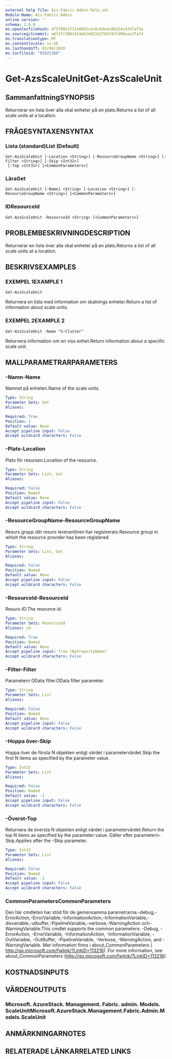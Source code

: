 ```yaml
---
external help file: Azs.Fabric.Admin-help.xml
Module Name: Azs.Fabric.Admin
online version: ''
schema: 2.0.0
ms.openlocfilehash: 475f8913731e8663cec6c6de4c89254c47d7af5e
ms.sourcegitcommit: a6f2fc500242de6248224278d743fd09aac2fafd
ms.translationtype: MT
ms.contentlocale: sv-SE
ms.lasthandoff: 03/04/2020
ms.locfileid: "93921360"
---
```

# <span data-ttu-id="ca4f3-101">Get-AzsScaleUnit</span><span class="sxs-lookup"><span data-stu-id="ca4f3-101">Get-AzsScaleUnit</span></span>

## <span data-ttu-id="ca4f3-102">Sammanfattning</span><span class="sxs-lookup"><span data-stu-id="ca4f3-102">SYNOPSIS</span></span>
<span data-ttu-id="ca4f3-103">Returnerar en lista över alla skal enheter på en plats.</span><span class="sxs-lookup"><span data-stu-id="ca4f3-103">Returns a list of all scale units at a location.</span></span>

## <span data-ttu-id="ca4f3-104">FRÅGESYNTAXEN</span><span class="sxs-lookup"><span data-stu-id="ca4f3-104">SYNTAX</span></span>

### <span data-ttu-id="ca4f3-105">Lista (standard)</span><span class="sxs-lookup"><span data-stu-id="ca4f3-105">List (Default)</span></span>
```
Get-AzsScaleUnit [-Location <String>] [-ResourceGroupName <String>] [-Filter <String>] [-Skip <Int32>]
 [-Top <Int32>] [<CommonParameters>]
```

### <span data-ttu-id="ca4f3-106">Lära</span><span class="sxs-lookup"><span data-stu-id="ca4f3-106">Get</span></span>
```
Get-AzsScaleUnit [-Name] <String> [-Location <String>] [-ResourceGroupName <String>] [<CommonParameters>]
```

### <span data-ttu-id="ca4f3-107">ID</span><span class="sxs-lookup"><span data-stu-id="ca4f3-107">ResourceId</span></span>
```
Get-AzsScaleUnit -ResourceId <String> [<CommonParameters>]
```

## <span data-ttu-id="ca4f3-108">PROBLEMBESKRIVNING</span><span class="sxs-lookup"><span data-stu-id="ca4f3-108">DESCRIPTION</span></span>
<span data-ttu-id="ca4f3-109">Returnerar en lista över alla skal enheter på en plats.</span><span class="sxs-lookup"><span data-stu-id="ca4f3-109">Returns a list of all scale units at a location.</span></span>

## <span data-ttu-id="ca4f3-110">BESKRIVS</span><span class="sxs-lookup"><span data-stu-id="ca4f3-110">EXAMPLES</span></span>

### <span data-ttu-id="ca4f3-111">EXEMPEL 1</span><span class="sxs-lookup"><span data-stu-id="ca4f3-111">EXAMPLE 1</span></span>
```
Get-AzsScaleUnit
```

<span data-ttu-id="ca4f3-112">Returnera en lista med information om skalnings enheter.</span><span class="sxs-lookup"><span data-stu-id="ca4f3-112">Return a list of information about scale units.</span></span>

### <span data-ttu-id="ca4f3-113">EXEMPEL 2</span><span class="sxs-lookup"><span data-stu-id="ca4f3-113">EXAMPLE 2</span></span>
```
Get-AzsScaleUnit -Name "S-Cluster"
```

<span data-ttu-id="ca4f3-114">Returnera information om en viss enhet.</span><span class="sxs-lookup"><span data-stu-id="ca4f3-114">Return information about a specific scale unit.</span></span>

## <span data-ttu-id="ca4f3-115">MALLPARAMETRAR</span><span class="sxs-lookup"><span data-stu-id="ca4f3-115">PARAMETERS</span></span>

### <span data-ttu-id="ca4f3-116">-Namn</span><span class="sxs-lookup"><span data-stu-id="ca4f3-116">-Name</span></span>
<span data-ttu-id="ca4f3-117">Namnet på enheten.</span><span class="sxs-lookup"><span data-stu-id="ca4f3-117">Name of the scale units.</span></span>

```yaml
Type: String
Parameter Sets: Get
Aliases:

Required: True
Position: 1
Default value: None
Accept pipeline input: False
Accept wildcard characters: False
```

### <span data-ttu-id="ca4f3-118">-Plats</span><span class="sxs-lookup"><span data-stu-id="ca4f3-118">-Location</span></span>
<span data-ttu-id="ca4f3-119">Plats för resursen.</span><span class="sxs-lookup"><span data-stu-id="ca4f3-119">Location of the resource.</span></span>

```yaml
Type: String
Parameter Sets: List, Get
Aliases:

Required: False
Position: Named
Default value: None
Accept pipeline input: False
Accept wildcard characters: False
```

### <span data-ttu-id="ca4f3-120">-ResourceGroupName</span><span class="sxs-lookup"><span data-stu-id="ca4f3-120">-ResourceGroupName</span></span>
<span data-ttu-id="ca4f3-121">Resurs grupp där resurs leverantören har registrerats.</span><span class="sxs-lookup"><span data-stu-id="ca4f3-121">Resource group in which the resource provider has been registered.</span></span>

```yaml
Type: String
Parameter Sets: List, Get
Aliases:

Required: False
Position: Named
Default value: None
Accept pipeline input: False
Accept wildcard characters: False
```

### <span data-ttu-id="ca4f3-122">-ResourceId</span><span class="sxs-lookup"><span data-stu-id="ca4f3-122">-ResourceId</span></span>
<span data-ttu-id="ca4f3-123">Resurs-ID.</span><span class="sxs-lookup"><span data-stu-id="ca4f3-123">The resource id.</span></span>

```yaml
Type: String
Parameter Sets: ResourceId
Aliases: id

Required: True
Position: Named
Default value: None
Accept pipeline input: True (ByPropertyName)
Accept wildcard characters: False
```

### <span data-ttu-id="ca4f3-124">-Filter</span><span class="sxs-lookup"><span data-stu-id="ca4f3-124">-Filter</span></span>
<span data-ttu-id="ca4f3-125">Parametern OData filter.</span><span class="sxs-lookup"><span data-stu-id="ca4f3-125">OData filter parameter.</span></span>

```yaml
Type: String
Parameter Sets: List
Aliases:

Required: False
Position: Named
Default value: None
Accept pipeline input: False
Accept wildcard characters: False
```

### <span data-ttu-id="ca4f3-126">-Hoppa över</span><span class="sxs-lookup"><span data-stu-id="ca4f3-126">-Skip</span></span>
<span data-ttu-id="ca4f3-127">Hoppa över de första N objekten enligt värdet i parametervärdet.</span><span class="sxs-lookup"><span data-stu-id="ca4f3-127">Skip the first N items as specified by the parameter value.</span></span>

```yaml
Type: Int32
Parameter Sets: List
Aliases:

Required: False
Position: Named
Default value: -1
Accept pipeline input: False
Accept wildcard characters: False
```

### <span data-ttu-id="ca4f3-128">-Överst</span><span class="sxs-lookup"><span data-stu-id="ca4f3-128">-Top</span></span>
<span data-ttu-id="ca4f3-129">Returnera de översta N objekten enligt värdet i parametervärdet.</span><span class="sxs-lookup"><span data-stu-id="ca4f3-129">Return the top N items as specified by the parameter value.</span></span>
<span data-ttu-id="ca4f3-130">Gäller efter parametern-Skip.</span><span class="sxs-lookup"><span data-stu-id="ca4f3-130">Applies after the -Skip parameter.</span></span>

```yaml
Type: Int32
Parameter Sets: List
Aliases:

Required: False
Position: Named
Default value: -1
Accept pipeline input: False
Accept wildcard characters: False
```

### <span data-ttu-id="ca4f3-131">CommonParameters</span><span class="sxs-lookup"><span data-stu-id="ca4f3-131">CommonParameters</span></span>
<span data-ttu-id="ca4f3-132">Den här cmdleten har stöd för de gemensamma parametrarna:-debug,-ErrorAction,-ErrorVariable,-InformationAction,-InformationVariable,-disvariable,-utbuffer,-PipelineVariable,-verbose,-WarningAction och-WarningVariable.</span><span class="sxs-lookup"><span data-stu-id="ca4f3-132">This cmdlet supports the common parameters: -Debug, -ErrorAction, -ErrorVariable, -InformationAction, -InformationVariable, -OutVariable, -OutBuffer, -PipelineVariable, -Verbose, -WarningAction, and -WarningVariable.</span></span> <span data-ttu-id="ca4f3-133">Mer information finns i about_CommonParameters ( http://go.microsoft.com/fwlink/?LinkID=113216) .</span><span class="sxs-lookup"><span data-stu-id="ca4f3-133">For more information, see about_CommonParameters (http://go.microsoft.com/fwlink/?LinkID=113216).</span></span>

## <span data-ttu-id="ca4f3-134">KOSTNADS</span><span class="sxs-lookup"><span data-stu-id="ca4f3-134">INPUTS</span></span>

## <span data-ttu-id="ca4f3-135">VÄRDEN</span><span class="sxs-lookup"><span data-stu-id="ca4f3-135">OUTPUTS</span></span>

### <span data-ttu-id="ca4f3-136">Microsoft. AzureStack. Management. Fabric. admin. Models. ScaleUnit</span><span class="sxs-lookup"><span data-stu-id="ca4f3-136">Microsoft.AzureStack.Management.Fabric.Admin.Models.ScaleUnit</span></span>

## <span data-ttu-id="ca4f3-137">ANMÄRKNINGAR</span><span class="sxs-lookup"><span data-stu-id="ca4f3-137">NOTES</span></span>

## <span data-ttu-id="ca4f3-138">RELATERADE LÄNKAR</span><span class="sxs-lookup"><span data-stu-id="ca4f3-138">RELATED LINKS</span></span>
